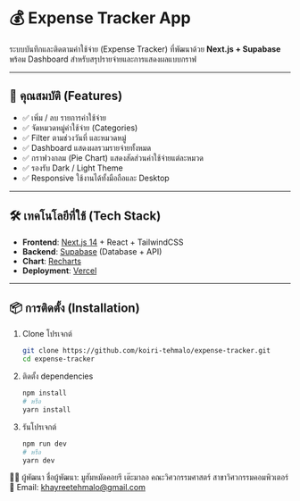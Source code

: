 # 💰 Expense Tracker App

ระบบบันทึกและติดตามค่าใช้จ่าย (Expense Tracker) ที่พัฒนาด้วย **Next.js + Supabase**  
พร้อม Dashboard สำหรับสรุปรายจ่ายและการแสดงผลแบบกราฟ  

---

## 🚀 คุณสมบัติ (Features)

- ✅ เพิ่ม / ลบ รายการค่าใช้จ่าย  
- ✅ จัดหมวดหมู่ค่าใช้จ่าย (Categories)  
- ✅ Filter ตามช่วงวันที่ และหมวดหมู่  
- ✅ Dashboard แสดงผลรวมรายจ่ายทั้งหมด  
- ✅ กราฟวงกลม (Pie Chart) แสดงสัดส่วนค่าใช้จ่ายแต่ละหมวด  
- ✅ รองรับ Dark / Light Theme  
- ✅ Responsive ใช้งานได้ทั้งมือถือและ Desktop  

---

## 🛠️ เทคโนโลยีที่ใช้ (Tech Stack)

- **Frontend**: [Next.js 14](https://nextjs.org/) + React + TailwindCSS  
- **Backend**: [Supabase](https://supabase.com/) (Database + API)  
- **Chart**: [Recharts](https://recharts.org/)  
- **Deployment**: [Vercel](https://vercel.com/) 

---

## 📦 การติดตั้ง (Installation)

1. Clone โปรเจกต์
   ```bash
   git clone https://github.com/koiri-tehmalo/expense-tracker.git
   cd expense-tracker
2. ติดตั้ง dependencies
   ```bash
   npm install
   # หรือ
   yarn install
4. รันโปรเจกต์
   ```bash
   npm run dev
   # หรือ
   yarn dev

👨‍💻 ผู้พัฒนา
  ชื่อผู้พัฒนา: มูฮัมหมัดคอยรี เต๊ะมาลอ
  คณะวิศวกรรมศาสตร์ สาขาวิศวกรรมคอมพิวเตอร์
  📧 Email: khayreetehmalo@gmail.com

